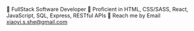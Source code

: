🌱 FullStack Software Developer
🚀 Proficient in HTML, CSS/SASS, React, JavaScript, SQL, Express, RESTful APIs
💌 Reach me by Email xiaoyi.s.she@gmail.com

